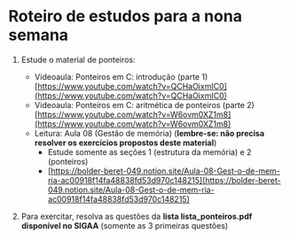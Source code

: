 # Roteiro de estudos para a nona semana

1. Estude o material de ponteiros:
    - Videoaula: Ponteiros em C: introdução (parte 1)
        [https://www.youtube.com/watch?v=QCHaOixmIC0](https://www.youtube.com/watch?v=QCHaOixmIC0)
    - Videoaula: Ponteiros em C: aritmética de ponteiros (parte 2)
        [https://www.youtube.com/watch?v=W6ovm0XZ1m8](https://www.youtube.com/watch?v=W6ovm0XZ1m8)
    - Leitura: Aula 08 (Gestão de memória) (**lembre-se: não precisa resolver os exercícios propostos deste material**)
        - Estude somente as seções 1 (estrutura da memória) e 2 (ponteiros)
        - [https://bolder-beret-049.notion.site/Aula-08-Gest-o-de-mem-ria-ac00918f14fa48838fd53d970c148215](https://bolder-beret-049.notion.site/Aula-08-Gest-o-de-mem-ria-ac00918f14fa48838fd53d970c148215)

2. Para exercitar, resolva as questões da **lista lista_ponteiros.pdf disponível no SIGAA** (somente as 3 primeiras questões)